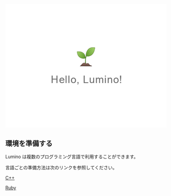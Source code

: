 
![](img/index-1.png)

環境を準備する
----------

Lumino は複数のプログラミング言語で利用することができます。

言語ごとの準備方法は次のリンクを参照してください。

[
<i class="glyphicon glyphicon-circle-arrow-right"></i>C++
](getting-started-native.md)

[
<i class="glyphicon glyphicon-circle-arrow-right"></i>Ruby
](getting-started-ruby.md)

